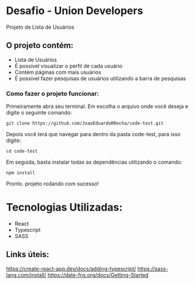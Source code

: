 # Desafio - Union Developers

Projeto de Lista de Usuários

## O projeto contém:

- Lista de Usuários
- É possível visualizar o perfil de cada usuário
- Contém páginas com mais usuários
- É possível fazer pesquisas de usuários utilizando a barra de pesquisas

### Como fazer o projeto funcionar:

Primeiramente abra seu terminal. Em escolha o arquivo onde você deseja e digite o seguinte comando:

`git clone https://github.com/JoaoEduardoRRocha/code-test.git`

Depois você terá que navegar para dentro da pasta code-test, para isso digite:

`cd code-test`

Em seguida, basta instalar todas as dependências utilizando o comando:

`npm install`

Pronto. projeto rodando com sucesso!

# Tecnologias Utilizadas:

- React
- Typescript
- SASS

## Links úteis:

https://create-react-app.dev/docs/adding-typescript/
https://sass-lang.com/install/
https://date-fns.org/docs/Getting-Started
